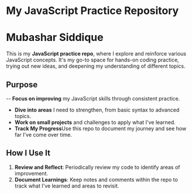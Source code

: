 # My JavaScript Practice Repository
# Mubashar Siddique

This is my **JavaScript practice repo**, where I explore and reinforce various JavaScript concepts. It's my go-to space for hands-on coding practice, trying out new ideas, and deepening my understanding of different topics.

## Purpose

-- **Focus on improving** my JavaScript skills through consistent practice.
- **Dive into areas** I need to strengthen, from basic syntax to advanced topics.
- **Work on small projects** and challenges to apply what I've learned.
- **Track My Progress**Use this repo to document my journey and see how far I've come over time.

## How I Use It

1. **Review and Reflect**: Periodically review my code to identify areas of improvement.
2. **Document Learnings**: Keep notes and comments within the repo to track what I've learned and areas to revisit.
